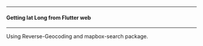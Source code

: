 --------------------
#### Getting lat Long from Flutter web
-------------------


Using Reverse-Geocoding and mapbox-search package.
